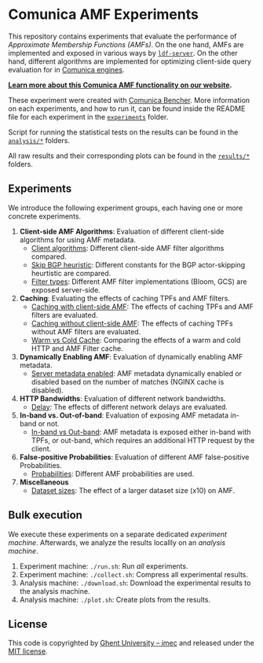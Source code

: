 # Comunica AMF Experiments

This repository contains experiments that evaluate the performance of _Approximate Membership Functions (AMFs)_.
On the one hand, AMFs are implemented and exposed in various ways by [`ldf-server`](https://github.com/LinkedDataFragments/Server.js/tree/feature-handlers-amf-2).
On the other hand, different algorithms are implemented for optimizing client-side query evaluation for in [Comunica engines](https://github.com/comunica/comunica-feature-amf).

**[Learn more about this Comunica AMF functionality on our website](https://comunica.dev/research/amf/).**

These experiment were created with [Comunica Bencher](https://github.com/comunica/comunica-bencher).
More information on each experiments, and how to run it, can be found inside the README file for each experiment in the [`experiments`](https://github.com/comunica/Experiments-AMF/tree/master/experiments) folder.

Script for running the statistical tests on the results can be found in the [`analysis/*`](https://github.com/comunica/Experiments-AMF/tree/master/analysis) folders.

All raw results and their corresponding plots can be found in the [`results/*`](https://github.com/comunica/Experiments-AMF/tree/master/results) folders.

## Experiments

We introduce the following experiment groups, each having one or more concrete experiments.

1. **Client-side AMF Algorithms**: Evaluation of different client-side algorithms for using AMF metadata.
    * [Client algorithms](https://github.com/comunica/Experiments-AMF/tree/master/experiments/client_algos): Different client-side AMF filter algorithms compared.
    * [Skip BGP heuristic](https://github.com/comunica/Experiments-AMF/tree/master/experiments/skip_bgp_heuristic): Different constants for the BGP actor-skipping heurtistic are compared.
    * [Filter types](https://github.com/comunica/Experiments-AMF/tree/master/experiments/filter_types): Different AMF filter implementations (Bloom, GCS) are exposed server-side.
2. **Caching**: Evaluating the effects of caching TPFs and AMF filters.
    * [Caching with client-side AMF](https://github.com/comunica/Experiments-AMF/tree/master/experiments/caching): The effects of caching TPFs and AMF filters are evaluated.
    * [Caching without client-side AMF](https://github.com/comunica/Experiments-AMF/tree/master/experiments/caching_none): The effects of caching TPFs without AMF filters are evaluated.
    * [Warm vs Cold Cache](https://github.com/comunica/Experiments-AMF/tree/master/experiments/warm_cold_cache): Comparing the effects of a warm and cold HTTP and AMF Filter cache.
3. **Dynamically Enabling AMF**: Evaluation of dynamically enabling AMF metadata.
    * [Server metadata enabled](https://github.com/comunica/Experiments-AMF/tree/master/experiments/server_metadata_enabled): AMF metadata dynamically enabled or disabled based on the number of matches (NGINX cache is disabled).
4. **HTTP Bandwidths**: Evaluation of different network bandwidths.
    * [Delay](https://github.com/comunica/Experiments-AMF/tree/master/experiments/delay): The effects of different network delays are evaluated.
5. **In-band vs. Out-of-band**: Evaluation of exposing AMF metadata in-band or not.
    * [In-band vs Out-band](https://github.com/comunica/Experiments-AMF/tree/master/experiments/in_vs_out_band): AMF metadata is exposed either in-band with TPFs, or out-band, which requires an additional HTTP request by the client.
6. **False-positive Probabilities**: Evaluation of different AMF false-positive Probabilities.
    * [Probabilities](https://github.com/comunica/Experiments-AMF/tree/master/experiments/probabilities): Different AMF probabilities are used.
7. **Miscellaneous**
    * [Dataset sizes](https://github.com/comunica/Experiments-AMF/tree/master/experiments/dataset_sizes): The effect of a larger dataset size (x10) on AMF.
## Bulk execution

We execute these experiments on a separate dedicated _experiment machine_.
Afterwards, we analyze the results locallly on an _analysis machine_.

1. Experiment machine: `./run.sh`: Run _all_ experiments.
1. Experiment machine: `./collect.sh`: Compress all experimental results.
1. Analysis machine: `./download.sh`: Download the experimental results to the analysis machine.
1. Analysis machine: `./plot.sh`: Create plots from the results.

## License
This code is copyrighted by [Ghent University – imec](http://idlab.ugent.be/)
and released under the [MIT license](http://opensource.org/licenses/MIT).
